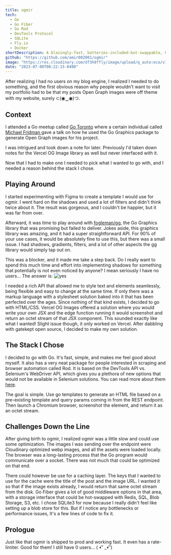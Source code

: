 ```yaml
---
title: ogmir
tech:
  - Go
  - Go Fiber
  - Go Rod
  - DevTools Protocol
  - SQLite
  - Fly.io
  - Docker
shortDescription: A blazingly-fast, batteries-included-but-swappable, Opengraph image generator rest endpoint using the DevTools API
github: "https://github.com/amir002001/ogmir"
image: "https://res.cloudinary.com/df3h8ffly/image/upload/q_auto:eco/v1689599180/portfolio/logo_lc1ttx.webp"
date: "2023-07-08T08:22:15-0400"
---
```


After realizing I had no users on my blog engine, I realized I needed to do something, and the first obvious reason why people wouldn't want to visit my portfolio had to be that my posts Open Graph images were off theme with my website, surely ⊂(◉‿◉)つ.

## Context

I attended a Go meetup called [Go Toronto](https://www.meetup.com/go-toronto/) where a certain individual called [ Michael Fridman ](https://github.com/mfridman) gave a talk on how he used the Go Graphics package to generate Open Graph images for his project.

I was intrigued and took down a note for later. Previously I'd taken down notes for the Vercel OG Image library as well but never interfaced with it.

Now that I had to make one I needed to pick what I wanted to go with, and I needed a reason behind the stack I chose.

## Playing Around

I started experimenting with Figma to create a template I would use for ogmir. I went hard on the shadows and used a lot of filters and didn't think twice about it. The result was gorgeous, and I couldn't be happier, but it was far from over.

Afterward, it was time to play around with [fogleman/gg](https://github.com/fogleman/gg), the Go Graphics library that was promising but failed to deliver. Jokes aside, this graphics library was amazing, and it had a super straightforward API. For 90% of your use cases, it would be absolutely fine to use this, but there was a small issue. I had shadows, gradients, filters, and a lot of other aspects the gg library would simply tap out on.

This was a blocker, and it made me take a step back. Do I really want to spend this much time and effort into implementing shadows for something that potentially is not even noticed by anyone? I mean seriously I have no users... The answer is:
![yes](https://res.cloudinary.com/df3h8ffly/image/upload/q_auto:eco/v1689615796/blog_assets/cover10_k7txmq.webp)

I needed a rich API that allowed me to style text and elements seamlessly, being flexible and easy to change at the same time. If only there was a markup language with a stylesheet solution baked into it that has been perfected over the ages. Since nothing of that kind exists, I decided to go with HTML/CSS. Vercel OG Images offered a solution where you would write your own JSX and the edge function running it would screenshot and return an octet stream of that JSX component. This sounded exactly like what I wanted! Slight issue though, it only worked on Vercel. After dabbling with gatekept open source, I decided to make my own solution.

## The Stack I Chose

I decided to go with Go. It's fast, simple, and makes me feel good about myself. It also has a very neat package for people interested in scraping and browser automation called Rod. It is based on the DevTools API vs. Selenium's WebDriver API, which gives you a plethora of new options that would not be available in Selenium solutions. You can read more about them [here](https://go-rod.github.io/#/why-rod).

The goal is simple. Use go templates to generate an HTML file based on a pre-existing template and query params coming in from the REST endpoint. Then launch a Chromium browser, screenshot the element, and return it as an octet stream.

## Challenges Down the Line

After giving birth to ogmir, I realized ogmir was a little slow and could use some optimization. The images I was sending over the endpoint were Cloudinary optimized webp images, and all the assets were loaded locally. The browser was a long-lasting process that the Go program would communicate over a socket. There was not much that could be optimized on that end.

There could however be use for a caching layer. The keys that I wanted to use for the cache were the title of the post and the image URL. I wanted it so that if the image exists already, I would return that same octet stream from the disk. Go Fiber gives a lot of good middleware options in that area, with a storage interface that could be hot-swapped with Redis, SQL, Blob Storage, S3, etc. I chose SQLite3 for now because I really didn't feel like setting up a blob store for this. But if I notice any bottlenecks or performance issues, It's a few lines of code to fix it.

## Prologue

Just like that ogmir is shipped to prod and working fast. It even has a rate-limiter. Good for them! I still have 0 users... ( •͡˘ \_•͡˘)
